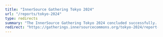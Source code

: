 ```yaml
---
title: "InnerSource Gathering Tokyo 2024"
url: "/reports/tokyo-2024"
type: redirects
summary: "The InnerSource Gathering Tokyo 2024 concluded successfully. Over 70 people gathered at the venue, making it a wonderful event showcasing the growth and enthusiasm of the InnerSource community in Japan."
redirect: "https://gatherings.innersourcecommons.org/tokyo-2024/report-isgt2024"
---
```


